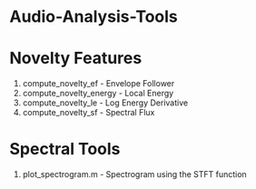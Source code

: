 # Audio-Analysis-Tools

# Novelty Features
1. compute_novelty_ef - Envelope Follower
2. compute_novelty_energy - Local Energy
3. compute_novelty_le - Log Energy Derivative
4. compute_novelty_sf - Spectral Flux

# Spectral Tools
1. plot_spectrogram.m - Spectrogram using the STFT function
